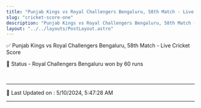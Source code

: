 ```yaml
---
title: "Punjab Kings vs Royal Challengers Bengaluru, 58th Match - Live Cricket Score"
slug: "cricket-score-one"
description: "Punjab Kings vs Royal Challengers Bengaluru, 58th Match - Live Cricket Score - Royal Challengers Bengaluru won by 60 runs."
layout: "../../layouts/PostLayout.astro"
--- 
```


✅ Punjab Kings vs Royal Challengers Bengaluru, 58th Match - Live Cricket Score

📑 Status - Royal Challengers Bengaluru won by 60 runs

<br />

***

📝 Last Updated on : 5/10/2024, 5:47:28 AM

***

